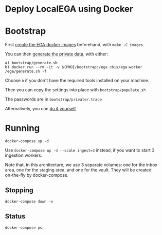 # Deploy LocalEGA using Docker

# Bootstrap

First [create the EGA docker images](images) beforehand, with `make -C images`.

You can then [generate the private data](bootstrap), with either:

	a) bootstrap/generate.sh
	b) docker run --rm -it -v ${PWD}/bootstrap:/ega nbis/ega:worker /ega/generate.sh -f
	
Choose `b` if you don't have the required tools installed on your machine.
	
Then you can copy the settings into place with `bootstrap/populate.sh`

The passwords are in `bootstrap/private/.trace`

Alternatively, you can [do it yourself](do_it_yourself.md)

# Running

	docker-compose up -d
	
Use `docker-compose up -d --scale ingest=3` instead, if you want to
start 3 ingestion workers.

Note that, in this architecture, we use 3 separate volumes: one for
the inbox area, one for the staging area, and one for the vault. They
will be created on-the-fly by docker-compose.

## Stopping

	docker-compose down -v

## Status

	docker-compose ps
